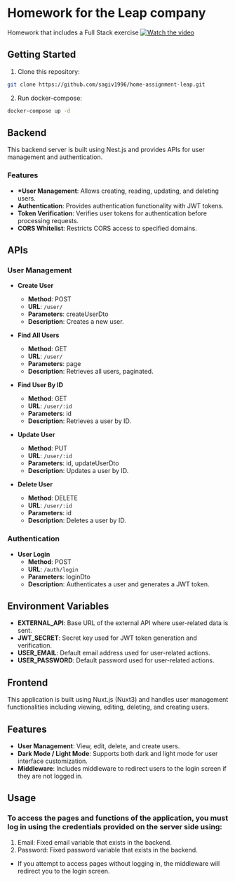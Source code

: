 # Homework for the Leap company

Homework that includes a Full Stack exercise
[![Watch the video](https://img.youtube.com/vi/kqjWiuLyyTk/maxresdefault.jpg)](https://www.youtube.com/watch?v=kqjWiuLyyTk)

## Getting Started

1. Clone this repository:

```bash
git clone https://github.com/sagiv1996/home-assignment-leap.git
```

2. Run docker-compose:

```bash
docker-compose up -d
```

## Backend

This backend server is built using Nest.js and provides APIs for user management and authentication.

### Features

- **\*User Management**: Allows creating, reading, updating, and deleting users.
- **Authentication**: Provides authentication functionality with JWT tokens.
- **Token Verification**: Verifies user tokens for authentication before processing requests.
- **CORS Whitelist**: Restricts CORS access to specified domains.

## APIs

### User Management

- **Create User**

  - **Method**: POST
  - **URL**: `/user/`
  - **Parameters**: createUserDto
  - **Description**: Creates a new user.

- **Find All Users**

  - **Method**: GET
  - **URL**: `/user/`
  - **Parameters**: page
  - **Description**: Retrieves all users, paginated.

- **Find User By ID**

  - **Method**: GET
  - **URL**: `/user/:id`
  - **Parameters**: id
  - **Description**: Retrieves a user by ID.

- **Update User**

  - **Method**: PUT
  - **URL**: `/user/:id`
  - **Parameters**: id, updateUserDto
  - **Description**: Updates a user by ID.

- **Delete User**
  - **Method**: DELETE
  - **URL**: `/user/:id`
  - **Parameters**: id
  - **Description**: Deletes a user by ID.

### Authentication

- **User Login**
  - **Method**: POST
  - **URL**: `/auth/login`
  - **Parameters**: loginDto
  - **Description**: Authenticates a user and generates a JWT token.

## Environment Variables

- **EXTERNAL_API**: Base URL of the external API where user-related data is sent.
- **JWT_SECRET**: Secret key used for JWT token generation and verification.
- **USER_EMAIL**: Default email address used for user-related actions.
- **USER_PASSWORD**: Default password used for user-related actions.

## Frontend

This application is built using Nuxt.js (Nuxt3) and handles user management functionalities including viewing, editing, deleting, and creating users.

## Features

- **User Management**: View, edit, delete, and create users.
- **Dark Mode / Light Mode**: Supports both dark and light mode for user interface customization.
- **Middleware**: Includes middleware to redirect users to the login screen if they are not logged in.

## Usage

### To access the pages and functions of the application, you must log in using the credentials provided on the server side using:

1. Email: Fixed email variable that exists in the backend.
2. Password: Fixed password variable that exists in the backend.

- If you attempt to access pages without logging in, the middleware will redirect you to the login screen.
